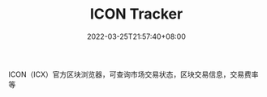 ﻿---
weight: 
title: "ICON Tracker"
description: "ICON（ICX）官方区块浏览器，可查询市场交易状态，区块交易信息，交易费率等"
date: 2022-03-25T21:57:40+08:00
lastmod: 2022-03-25T16:45:40+08:00
draft: false
authors: ["Metabd"]
featuredImage: "icon-tracker.png"
link: ""
tags: ["区块链浏览器","ICON Tracker"]
categories: ["navigation"]
navigation: ["区块链浏览器"]
lightgallery: true
toc: true
pinned: false
recommend: false
recommend1: false
---
ICON（ICX）官方区块浏览器，可查询市场交易状态，区块交易信息，交易费率等
